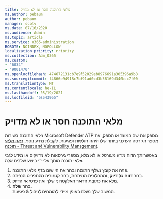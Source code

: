 ```yaml
---
title: מלאי התוכנה חסר או לא מדויק
ms.author: pebaum
author: pebaum
manager: scotv
ms.date: 07/16/2020
ms.audience: Admin
ms.topic: article
ms.service: o365-administration
ROBOTS: NOINDEX, NOFOLLOW
localization_priority: Priority
ms.collection: Adm_O365
ms.custom:
- "6034"
- "9001470"
ms.openlocfilehash: 474672131cb7e9f52029eb8976691a305396a9b8
ms.sourcegitcommit: f4866e94918c7b591ad0cd3b58169d340bcc7f00
ms.translationtype: MT
ms.contentlocale: he-IL
ms.lasthandoff: 05/19/2021
ms.locfileid: "52543965"
---
```

# <a name="software-inventory-is-missing-or-inaccurate"></a>מלאי התוכנה חסר או לא מדויק

מלאי התוכנה בשירות Microsoft Defender ATP מספק את שם המוצר או הספק, את מספר הגירסה העדכני ביותר שלו וזיהה חולשות ופגיעות. לקבלת מידע נוסף, [ראה מלאי תוכנה - Threat and Vulnerability Management](/windows/security/threat-protection/microsoft-defender-atp/tvm-software-inventory).

באפשרותך הדוח מידע מעורפל או לא מלא, מספרי גירסאות לא מדויקים או מידע לגבי מלאי תוכנה מותך על-ידי ביצוע שלבים אלה.  

1. פתח את קובץ נשלף התוכנה ובחר את היישום בדף מלאי התוכנה.
2. בחר **דווח על דיוק**, ומהחלונית הנפתחת, בחר קטגוריה מהתפריט הנפתח.
3. מלא את כתובת הדואר האלקטרוני שלך ואת פרטי אי הדיוק.
4. בחר **שלח**.</br>
    המשוב שלך נשלח באופן מיידי למומחים לניהול & פגיעות.